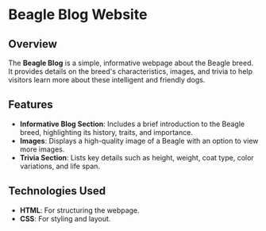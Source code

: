 # Beagle Blog Website

## Overview
The **Beagle Blog** is a simple, informative webpage about the Beagle breed. It provides details on the breed's characteristics, images, and trivia to help visitors learn more about these intelligent and friendly dogs.

## Features
- **Informative Blog Section**: Includes a brief introduction to the Beagle breed, highlighting its history, traits, and importance.
- **Images**: Displays a high-quality image of a Beagle with an option to view more images.
- **Trivia Section**: Lists key details such as height, weight, coat type, color variations, and life span.

## Technologies Used
- **HTML**: For structuring the webpage.
- **CSS**: For styling and layout.







